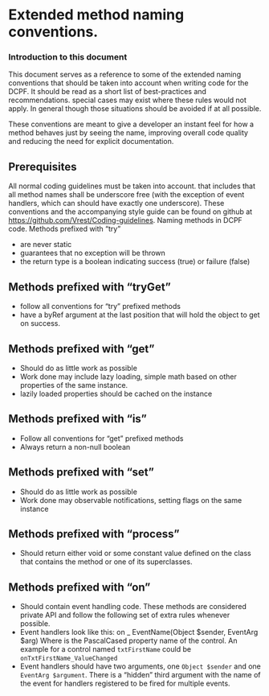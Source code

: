 # Extended method naming conventions.
### Introduction to this document
This document serves as a reference to some of the extended naming conventions that should be taken into account when writing code for the DCPF. It should be read as a short list of best-practices and recommendations. special cases may exist where these rules would not apply. In general though those situations should be avoided if at all possible.

These conventions are meant to give a developer an instant feel for how a method behaves just by seeing the name, improving overall code quality and reducing the need for explicit documentation.
## Prerequisites
All normal coding guidelines must be taken into account. that includes that all method names shall be underscore free (with the exception of event handlers, which can should have exactly one underscore). These conventions and the accompanying style guide can be found on github at https://github.com/Vrest/Coding-guidelines.
Naming methods in DCPF code.
Methods prefixed with “try” 
  - are never static
  - guarantees that no exception will be thrown
  - the return type is a boolean indicating success (true) or failure (false)

## Methods prefixed with “tryGet”
  - follow all conventions for “try” prefixed methods
  - have a byRef argument at the last position that will hold the object to get on success.

## Methods prefixed with “get”
  - Should do as little work as possible
  - Work done may include lazy loading, simple math based on other properties of the same instance.
  - lazily loaded properties should be cached on the instance

## Methods prefixed with “is”
  - Follow all conventions for “get” prefixed methods
  - Always return a non-null boolean

## Methods prefixed with “set”
  - Should do as little work as possible
  - Work done may observable notifications, setting flags on the same instance

## Methods prefixed with “process” 
  - Should return either void or some constant value defined on the class that contains the method or one of its superclasses.

## Methods prefixed with “on”
  - Should contain event handling code. These methods are considered private API and follow the following set of extra rules whenever possible.
  - Event handlers look like this: on <Control> _ EventName(Object $sender, EventArg $arg) Where <Control> is the PascalCased property name of the control. An example for a control named `txtFirstName` could be `onTxtFirstName_ValueChanged` 
  - Event handlers should have two arguments, one `Object $sender` and one `EventArg $argument`. There is a “hidden” third argument with the name of the event for handlers registered to be fired for multiple events.
